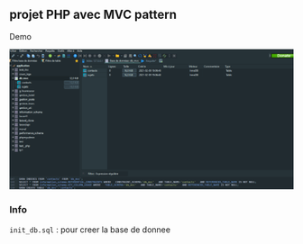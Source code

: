## projet PHP avec MVC pattern
Demo

![image](public/images/demo.gif)
### Info
`init_db.sql` : pour creer la base de donnee